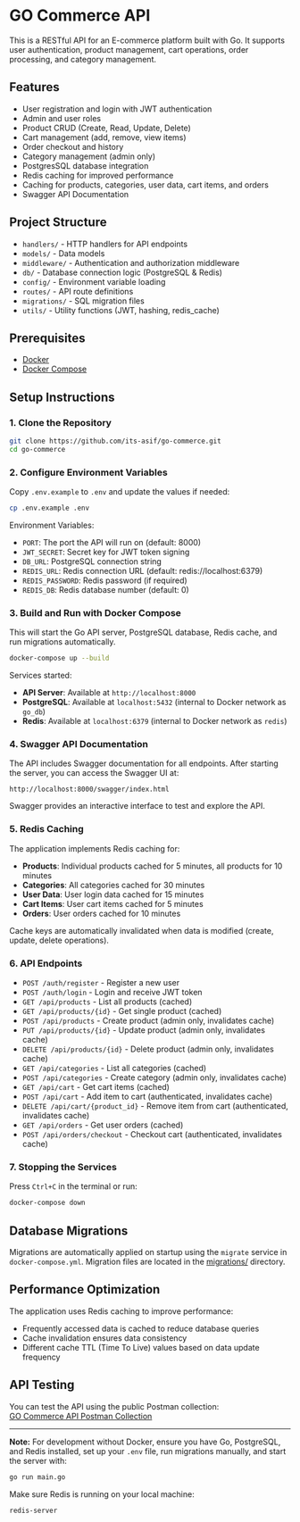 # GO Commerce API

This is a RESTful API for an E-commerce platform built with Go. It supports user authentication, product management, cart operations, order processing, and category management.

## Features

- User registration and login with JWT authentication
- Admin and user roles
- Product CRUD (Create, Read, Update, Delete)
- Cart management (add, remove, view items)
- Order checkout and history
- Category management (admin only)
- PostgresSQL database integration
- Redis caching for improved performance
- Caching for products, categories, user data, cart items, and orders
- Swagger API Documentation

## Project Structure

- `handlers/` - HTTP handlers for API endpoints
- `models/` - Data models
- `middleware/` - Authentication and authorization middleware
- `db/` - Database connection logic (PostgreSQL & Redis)
- `config/` - Environment variable loading
- `routes/` - API route definitions
- `migrations/` - SQL migration files
- `utils/` - Utility functions (JWT, hashing, redis_cache)

## Prerequisites

- [Docker](https://www.docker.com/get-started)
- [Docker Compose](https://docs.docker.com/compose/)

## Setup Instructions

### 1. Clone the Repository

```sh
git clone https://github.com/its-asif/go-commerce.git
cd go-commerce
```

### 2. Configure Environment Variables

Copy `.env.example` to `.env` and update the values if needed:

```sh
cp .env.example .env
```

Environment Variables:
- `PORT`: The port the API will run on (default: 8000)
- `JWT_SECRET`: Secret key for JWT token signing
- `DB_URL`: PostgreSQL connection string
- `REDIS_URL`: Redis connection URL (default: redis://localhost:6379)
- `REDIS_PASSWORD`: Redis password (if required)
- `REDIS_DB`: Redis database number (default: 0)

### 3. Build and Run with Docker Compose

This will start the Go API server, PostgreSQL database, Redis cache, and run migrations automatically.

```sh
docker-compose up --build
```

Services started:
- **API Server**: Available at `http://localhost:8000`
- **PostgreSQL**: Available at `localhost:5432` (internal to Docker network as `go_db`)
- **Redis**: Available at `localhost:6379` (internal to Docker network as `redis`)

### 4. Swagger API Documentation

The API includes Swagger documentation for all endpoints. After starting the server, you can access the Swagger UI at:

```
http://localhost:8000/swagger/index.html
```

Swagger provides an interactive interface to test and explore the API.

### 5. Redis Caching

The application implements Redis caching for:
- **Products**: Individual products cached for 5 minutes, all products for 10 minutes
- **Categories**: All categories cached for 30 minutes
- **User Data**: User login data cached for 15 minutes
- **Cart Items**: User cart items cached for 5 minutes
- **Orders**: User orders cached for 10 minutes

Cache keys are automatically invalidated when data is modified (create, update, delete operations).

### 6. API Endpoints

- `POST /auth/register` - Register a new user
- `POST /auth/login` - Login and receive JWT token
- `GET /api/products` - List all products (cached)
- `GET /api/products/{id}` - Get single product (cached)
- `POST /api/products` - Create product (admin only, invalidates cache)
- `PUT /api/products/{id}` - Update product (admin only, invalidates cache)
- `DELETE /api/products/{id}` - Delete product (admin only, invalidates cache)
- `GET /api/categories` - List all categories (cached)
- `POST /api/categories` - Create category (admin only, invalidates cache)
- `GET /api/cart` - Get cart items (cached)
- `POST /api/cart` - Add item to cart (authenticated, invalidates cache)
- `DELETE /api/cart/{product_id}` - Remove item from cart (authenticated, invalidates cache)
- `GET /api/orders` - Get user orders (cached)
- `POST /api/orders/checkout` - Checkout cart (authenticated, invalidates cache)

### 7. Stopping the Services

Press `Ctrl+C` in the terminal or run:

```sh
docker-compose down
```

## Database Migrations

Migrations are automatically applied on startup using the `migrate` service in `docker-compose.yml`. Migration files are located in the [migrations/](migrations/) directory.

## Performance Optimization

The application uses Redis caching to improve performance:
- Frequently accessed data is cached to reduce database queries
- Cache invalidation ensures data consistency
- Different cache TTL (Time To Live) values based on data update frequency

## API Testing

You can test the API using the public Postman collection:  
[GO Commerce API Postman Collection](https://www.postman.com/nemoh3618/public-workspace/collection/u2bc35o/ego-commerce?action=share&creator=31642937)

---

**Note:** For development without Docker, ensure you have Go, PostgreSQL, and Redis installed, set up your `.env` file, run migrations manually, and start the server with:

```sh
go run main.go
```

Make sure Redis is running on your local machine:
```sh
redis-server
```
